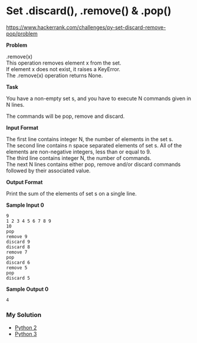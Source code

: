 # Set .discard(), .remove() & .pop()

https://www.hackerrank.com/challenges/py-set-discard-remove-pop/problem

**Problem**

.remove(x)  
This operation removes element x from the set.   
If element x does not exist, it raises a KeyError.  
The .remove(x) operation returns None.  

**Task**

You have a non-empty set s, and you have to execute N commands given in N lines.  

The commands will be pop, remove and discard.

**Input Format**

The first line contains integer N, the number of elements in the set s.  
The second line contains n space separated elements of set s. All of the elements are non-negative integers, less than or equal to 9.  
The third line contains integer N, the number of commands.  
The next N lines contains either pop, remove and/or discard commands followed by their associated value.  

**Output Format**

Print the sum of the elements of set s on a single line.

**Sample Input 0**

```
9
1 2 3 4 5 6 7 8 9
10
pop
remove 9
discard 9
discard 8
remove 7
pop 
discard 6
remove 5
pop 
discard 5
```

**Sample Output 0**

```
4
```

### My Solution

- [Python 2](python2.py)
- [Python 3](python3.py)